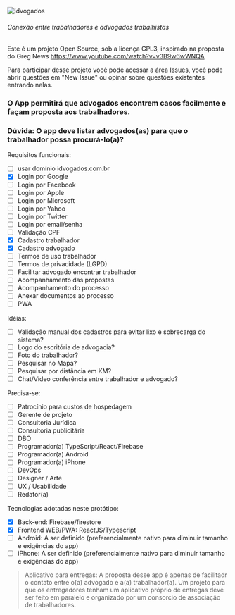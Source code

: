 ![idvogados](https://idvogados.firebaseapp.com/logo.2144737e.png)
###### Conexão entre trabalhadores e advogados trabalhistas

Este é um projeto Open Source, sob a licença GPL3, inspirado na proposta do Greg News https://www.youtube.com/watch?v=v3B9w6wWNQA

Para participar desse projeto você pode acessar a área [Issues](https://github.com/thr0w/idvogados/issues), você pode abrir questões em "New Issue" ou opinar sobre questões existentes entrando nelas.

### O App permitirá que advogados encontrem casos facilmente e façam proposta aos trabalhadores.
### Dúvida: O app deve listar advogados(as) para que o trabalhador possa procurá-lo(a)?

Requisitos funcionais:
- [ ] usar domínio idvogados.com.br
- [X] Login por Google
- [ ] Login por Facebook
- [ ] Login por Apple
- [ ] Login por Microsoft
- [ ] Login por Yahoo
- [ ] Login por Twitter
- [ ] Login por email/senha
- [ ] Validação CPF
- [X] Cadastro trabalhador
- [X] Cadastro advogado
- [ ] Termos de uso trabalhador
- [ ] Termos de privacidade (LGPD)
- [ ] Facilitar advogado encontrar trabalhador
- [ ] Acompanhamento das propostas
- [ ] Acompanhamento do processo
- [ ] Anexar documentos ao processo
- [ ] PWA

Idéias:
- [ ] Validação manual dos cadastros para evitar lixo e sobrecarga do sistema?
- [ ] Logo do escritória de advogacia?
- [ ] Foto do trabalhador?
- [ ] Pesquisar no Mapa?
- [ ] Pesquisar por distância em KM?
- [ ] Chat/Video conferência entre trabalhador e advogado?

Precisa-se:
- [ ] Patrocínio para custos de hospedagem
- [ ] Gerente de projeto
- [ ] Consultoria Jurídica
- [ ] Consultoria publicitária
- [ ] DBO
- [ ] Programador(a) TypeScript/React/Firebase
- [ ] Programador(a) Android
- [ ] Programador(a) iPhone
- [ ] DevOps
- [ ] Designer / Arte
- [ ] UX / Usabilidade
- [ ] Redator(a)

Tecnologias adotadas neste protótipo:
- [x] Back-end: Firebase/firestore
- [x] Frontend WEB/PWA: ReactJS/Typescript
- [ ] Android: A ser definido (preferencialmente nativo para diminuir tamanho e exigências do app)
- [ ] iPhone: A ser definido (preferencialmente nativo para diminuir tamanho e exigências do app)

> Aplicativo para entregas: A proposta desse app é apenas de facilitadr o contato entre o(a) advogado e a(a) trabalhador(a). Um projeto para que os entregadores tenham um aplicativo próprio de entregas deve ser feito em paralelo e organizado por um consorcio de associação de trabalhadores.
